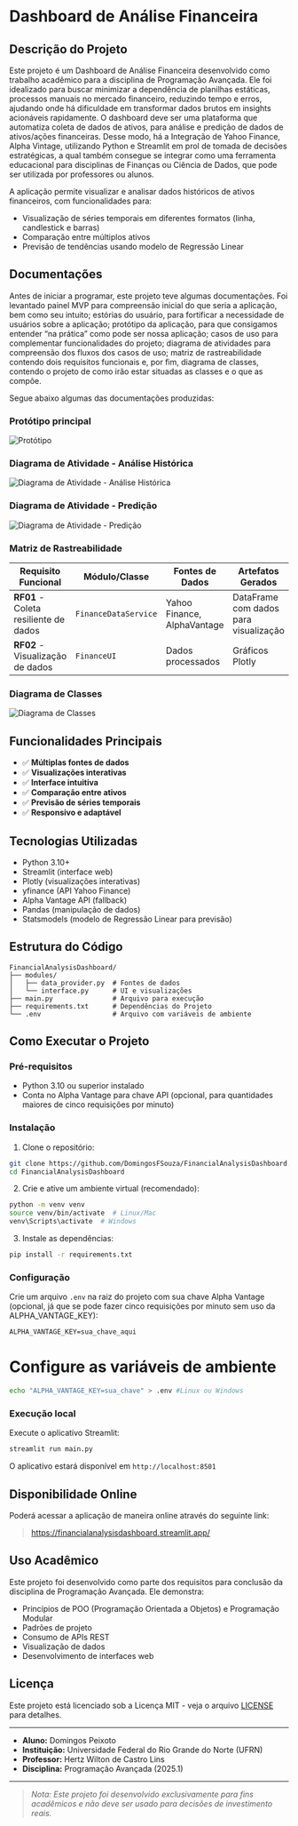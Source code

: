 # Dashboard de Análise Financeira

## Descrição do Projeto

Este projeto é um Dashboard de Análise Financeira desenvolvido como trabalho acadêmico para a disciplina de Programação Avançada. Ele foi idealizado para buscar minimizar a dependência de planilhas estáticas, processos manuais no mercado financeiro, reduzindo tempo e erros, ajudando onde há dificuldade em transformar dados brutos em insights acionáveis rapidamente. O dashboard deve ser uma plataforma que automatiza coleta de dados de ativos, para análise e predição de dados de ativos/ações financeiras.
Desse modo, há a Integração de Yahoo Finance, Alpha Vintage, utilizando Python e Streamlit em prol de tomada de decisões estratégicas, a qual também consegue se integrar como uma ferramenta educacional para disciplinas de Finanças ou Ciência de Dados, que pode ser utilizada por professores ou alunos.

 A aplicação permite visualizar e analisar dados históricos de ativos financeiros, com funcionalidades para:

- Visualização de séries temporais em diferentes formatos (linha, candlestick e barras)
- Comparação entre múltiplos ativos
- Previsão de tendências usando modelo de Regressão Linear

## Documentações

Antes de iniciar a programar, este projeto teve algumas documentações. Foi levantado painel MVP para compreensão inicial do que seria a aplicação, bem como seu intuito; estórias do usuário, para fortificar a necessidade de usuários sobre a aplicação; protótipo da aplicação, para que consigamos entender “na prática” como pode ser nossa aplicação; casos de uso para complementar funcionalidades do projeto; diagrama de atividades para compreensão dos fluxos dos casos de uso; matriz de rastreabilidade contendo dois requisitos funcionais e, por fim, diagrama de classes, contendo o projeto de como irão estar situadas as classes e o que as compõe.

Segue abaixo algumas das documentações produzidas:

### Protótipo principal
![Protótipo](documents/prototip.png)

### Diagrama de Atividade - Análise Histórica
![Diagrama de Atividade - Análise Histórica](documents/AD_analysishistorical.png)

### Diagrama de Atividade - Predição
![Diagrama de Atividade - Predição](documents/AD_Predition.png)

### Matriz de Rastreabilidade

| Requisito Funcional               | Módulo/Classe                   | Fontes de Dados               | Artefatos Gerados               |
|-----------------------------------|---------------------------------|-------------------------------|----------------------------------|
| **RF01** - Coleta resiliente de dados | `FinanceDataService`           | Yahoo Finance, AlphaVantage   | DataFrame com dados para visualização |
| **RF02** - Visualização de dados      | `FinanceUI`                    | Dados processados             | Gráficos Plotly                  |

### Diagrama de Classes
![Diagrama de Classes](documents/ClassDiagram.png)

## Funcionalidades Principais

- ✅ **Múltiplas fontes de dados** 
- ✅ **Visualizações interativas**
- ✅ **Interface intuitiva**
- ✅ **Comparação entre ativos**  
- ✅ **Previsão de séries temporais**  
- ✅ **Responsivo e adaptável**  

## Tecnologias Utilizadas

- Python 3.10+
- Streamlit (interface web)
- Plotly (visualizações interativas)
- yfinance (API Yahoo Finance)
- Alpha Vantage API (fallback)
- Pandas (manipulação de dados)
- Statsmodels (modelo de Regressão Linear para previsão)

## Estrutura do Código

```
FinancialAnalysisDashboard/
├── modules/
│   ├── data_provider.py  # Fontes de dados
│   └── interface.py      # UI e visualizações
├── main.py               # Arquivo para execução
├── requirements.txt      # Dependências do Projeto
└── .env                  # Arquivo com variáveis de ambiente
```

## Como Executar o Projeto

### Pré-requisitos

- Python 3.10 ou superior instalado
- Conta no Alpha Vantage para chave API (opcional, para quantidades maiores de cinco requisições por minuto)

### Instalação

1. Clone o repositório:
```bash
git clone https://github.com/DomingosFSouza/FinancialAnalysisDashboard.git
cd FinancialAnalysisDashboard
```

2. Crie e ative um ambiente virtual (recomendado):
```bash
python -m venv venv
source venv/bin/activate  # Linux/Mac
venv\Scripts\activate  # Windows
```

3. Instale as dependências:
```bash
pip install -r requirements.txt
```

### Configuração

Crie um arquivo `.env` na raiz do projeto com sua chave Alpha Vantage (opcional, já que se pode fazer cinco requisições por minuto sem uso da ALPHA_VANTAGE_KEY):
```
ALPHA_VANTAGE_KEY=sua_chave_aqui
```

# Configure as variáveis de ambiente
```bash
echo "ALPHA_VANTAGE_KEY=sua_chave" > .env #Linux ou Windows
```

### Execução local

Execute o aplicativo Streamlit:
```bash
streamlit run main.py
```

O aplicativo estará disponível em `http://localhost:8501`

## Disponibilidade Online

Poderá acessar a aplicação de maneira online através do seguinte link:
> https://financialanalysisdashboard.streamlit.app/

## Uso Acadêmico

Este projeto foi desenvolvido como parte dos requisitos para conclusão da disciplina de Programação Avançada. Ele demonstra:

- Princípios de POO (Programação Orientada a Objetos) e Programação Modular
- Padrões de projeto
- Consumo de APIs REST
- Visualização de dados
- Desenvolvimento de interfaces web

## Licença

Este projeto está licenciado sob a Licença MIT - veja o arquivo [LICENSE](LICENSE) para detalhes.

---

- **Aluno:** Domingos Peixoto
- **Instituição:** Universidade Federal do Rio Grande do Norte (UFRN) 
- **Professor:** Hertz Wilton de Castro Lins
- **Disciplina:** Programação Avançada (2025.1)

---

> *Nota: Este projeto foi desenvolvido exclusivamente para fins acadêmicos e não deve ser usado para decisões de investimento reais.*
